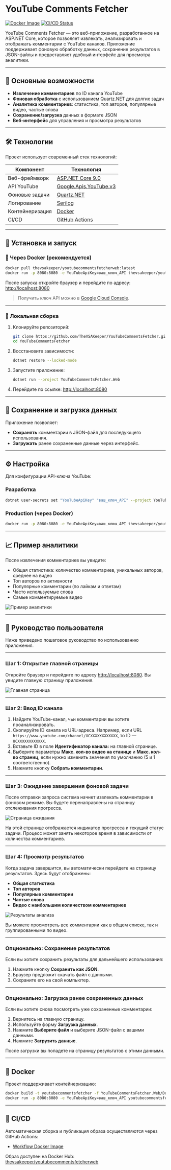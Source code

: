 # YouTube Comments Fetcher

[![Docker Image](https://img.shields.io/docker/pulls/thevsakeeper/youtubecommentsfetcherweb)](https://hub.docker.com/r/thevsakeeper/youtubecommentsfetcherweb)
[![CI/CD Status](https://github.com/TheVSAKeeper/YouTubeCommentsFetcher/actions/workflows/docker-image.yml/badge.svg )](https://github.com/TheVSAKeeper/YouTubeCommentsFetcher/actions/workflows/docker-image.yml )

YouTube Comments Fetcher — это веб-приложение, разработанное на ASP.NET Core, которое позволяет извлекать, анализировать
и отображать комментарии с YouTube каналов. Приложение поддерживает фоновую обработку данных, сохранение результатов в
JSON-файлы и предоставляет удобный интерфейс для просмотра аналитики.

---

## 📌 Основные возможности

- **Извлечение комментариев** по ID канала YouTube
- **Фоновая обработка** с использованием Quartz.NET для долгих задач
- **Аналитика комментариев**: статистика, топ авторов, популярные видео, частые слова
- **Сохранение/загрузка** данных в формате JSON
- **Веб-интерфейс** для управления и просмотра результатов

---

## 🛠 Технологии

Проект использует современный стек технологий:

| Компонент       | Технология                                                            |
|-----------------|-----------------------------------------------------------------------|
| Веб-фреймворк   | [ASP.NET Core 9.0](https://dotnet.microsoft.com/platform/aspnet-core) |
| API YouTube     | [Google.Apis.YouTube.v3](https://developers.google.com/youtube/v3)    |
| Фоновые задачи  | [Quartz.NET](https://www.quartz-scheduler.net/)                       |
| Логирование     | [Serilog](https://serilog.net/)                                       |
| Контейнеризация | [Docker](https://www.docker.com/)                                     |
| CI/CD           | [GitHub Actions](https://github.com/features/actions)                 |

---

## 🚀 Установка и запуск

### 🔹 Через Docker (рекомендуется)

```bash
docker pull thevsakeeper/youtubecommentsfetcherweb:latest
docker run -p 8080:8080 -e YouTubeApiKey=ваш_ключ_API thevsakeeper/youtubecommentsfetcherweb:latest
```

После запуска откройте браузер и перейдите по адресу: [http://localhost:8080](http://localhost:8080)

> Получить ключ API можно в [Google Cloud Console](https://console.cloud.google.com/apis/credentials).

---

### 🔹 Локальная сборка

1. Клонируйте репозиторий:
   ```bash
   git clone https://github.com/TheVSAKeeper/YouTubeCommentsFetcher.git
   cd YouTubeCommentsFetcher
   ```

2. Восстановите зависимости:
   ```bash
   dotnet restore --locked-mode
   ```

3. Запустите приложение:
   ```bash
   dotnet run --project YouTubeCommentsFetcher.Web
   ```

4. Перейдите по ссылке: [http://localhost:8080](http://localhost:8080)

---

## 📁 Сохранение и загрузка данных

Приложение позволяет:

- **Сохранять** комментарии в JSON-файл для последующего использования.
- **Загружать** ранее сохраненные данные через интерфейс.

---

## ⚙️ Настройка

Для конфигурации API-ключа YouTube:

### Разработка

```bash
dotnet user-secrets set "YouTubeApiKey" "ваш_ключ_API" --project YouTubeCommentsFetcher.Web
```

### Production (через Docker)

```bash
docker run -p 8080:8080 -e YouTubeApiKey=ваш_ключ_API thevsakeeper/youtubecommentsfetcherweb:latest
```

---

## 📈 Пример аналитики

После извлечения комментариев вы увидите:

- Общая статистика: количество комментариев, уникальных авторов, среднее на видео
- Топ авторов по активности
- Популярные комментарии (по лайкам и ответам)
- Часто используемые слова
- Самые комментируемые видео

![Пример аналитики](screenshots/analytics-example.png)

---

## 🧭 Руководство пользователя

Ниже приведено пошаговое руководство по использованию приложения.

---

### Шаг 1: Открытие главной страницы

Откройте браузер и перейдите по адресу [http://localhost:8080](http://localhost:8080). Вы увидите главную страницу
приложения.

![Главная страница](screenshots/main-page.png)

---

### Шаг 2: Ввод ID канала

1. Найдите YouTube-канал, чьи комментарии вы хотите проанализировать.
2. Скопируйте ID канала из URL-адреса. Например, если URL `https://www.youtube.com/channel/UCXXXXXXXXXXXX`, то ID —
   `UCXXXXXXXXXXXX`.
3. Вставьте ID в поле **Идентификатор канала:** на главной странице.
4. Выберите параметры **Макс. кол-во видео на станице** и **Макс. кол-во страниц**, если нужно изменить значения по
   умолчанию (5 и 1 соответственно).
5. Нажмите кнопку **Собрать комментарии**.

---

### Шаг 3: Ожидание завершения фоновой задачи

После отправки запроса система начнет извлекать комментарии в фоновом режиме. Вы будете перенаправлены на страницу
отслеживания прогресса.

![Страница ожидания](screenshots/job-queued.png)

На этой странице отображается индикатор прогресса и текущий статус задачи. Процесс может занять некоторое время в
зависимости от количества комментариев.

---

### Шаг 4: Просмотр результатов

Когда задача завершится, вы автоматически перейдете на страницу результатов. Здесь будут отображены:

- **Общая статистика**
- **Топ авторов**
- **Популярные комментарии**
- **Частые слова**
- **Видео с наибольшим количеством комментариев**

![Результаты анализа](screenshots/comments-display.png)

Вы можете просмотреть все комментарии как в общем списке, так и группированными по видео.

---

### Опционально: Сохранение результатов

Если вы хотите сохранить результаты для дальнейшего использования:

1. Нажмите кнопку **Сохранить как JSON**.
2. Браузер предложит скачать файл с данными.
3. Сохраните его на свой компьютер.

---

### Опционально: Загрузка ранее сохраненных данных

Если вы хотите снова посмотреть уже сохраненные комментарии:

1. Вернитесь на главную страницу.
2. Используйте форму **Загрузка данных**.
3. Нажмите **Выберите файл** и выберите JSON-файл с вашими данными.
4. Нажмите **Загрузить данные**.

После загрузки вы попадете на страницу результатов с этими данными.

---

## 🐳 Docker

Проект поддерживает контейнеризацию:

```bash
docker build -t youtubecommentsfetcher -f YouTubeCommentsFetcher.Web/Dockerfile .
docker run -p 8080:8080 -e YouTubeApiKey=ваш_ключ_API youtubecommentsfetcher
```

---

## 🔄 CI/CD

Автоматическая сборка и публикация образа осуществляются через GitHub Actions:

- [Workflow Docker Image](.github/workflows/docker-image.yml)

Образ доступен на Docker Hub:  
[thevsakeeper/youtubecommentsfetcherweb](https://hub.docker.com/r/thevsakeeper/youtubecommentsfetcherweb)
